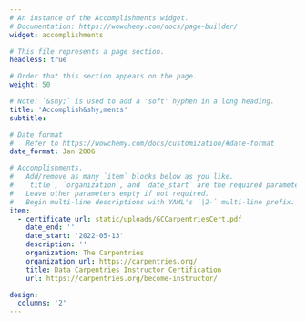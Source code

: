 ```yaml
---
# An instance of the Accomplishments widget.
# Documentation: https://wowchemy.com/docs/page-builder/
widget: accomplishments

# This file represents a page section.
headless: true

# Order that this section appears on the page.
weight: 50

# Note: `&shy;` is used to add a 'soft' hyphen in a long heading.
title: 'Accomplish&shy;ments'
subtitle:

# Date format
#   Refer to https://wowchemy.com/docs/customization/#date-format
date_format: Jan 2006

# Accomplishments.
#   Add/remove as many `item` blocks below as you like.
#   `title`, `organization`, and `date_start` are the required parameters.
#   Leave other parameters empty if not required.
#   Begin multi-line descriptions with YAML's `|2-` multi-line prefix.
item:
  - certificate_url: static/uploads/GCCarpentriesCert.pdf
    date_end: ''
    date_start: '2022-05-13'
    description: ''
    organization: The Carpentries
    organization_url: https://carpentries.org/
    title: Data Carpentries Instructor Certification
    url: https://carpentries.org/become-instructor/ 

design:
  columns: '2'
---
```

